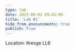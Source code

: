```yaml
---
type: lab
date: 2023-09-01 09:45:00
title: 'Lab #1'
hide_from_announcments: true
publish: true
---
```

Location: Kresge LL6